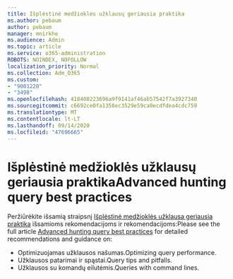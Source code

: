 ```yaml
---
title: Išplėstinė medžioklės užklausų geriausia praktika
ms.author: pebaum
author: pebaum
manager: mnirkhe
ms.audience: Admin
ms.topic: article
ms.service: o365-administration
ROBOTS: NOINDEX, NOFOLLOW
localization_priority: Normal
ms.collection: Adm_O365
ms.custom:
- "9001220"
- "3498"
ms.openlocfilehash: 418408223696a9f9141af46ab57542f7a3927340
ms.sourcegitcommit: c6692ce0fa1358ec3529e59ca0ecdfdea4cdc759
ms.translationtype: MT
ms.contentlocale: lt-LT
ms.lasthandoff: 09/14/2020
ms.locfileid: "47696665"
---
```

# <a name="advanced-hunting-query-best-practices"></a><span data-ttu-id="6f0c9-102">Išplėstinė medžioklės užklausų geriausia praktika</span><span class="sxs-lookup"><span data-stu-id="6f0c9-102">Advanced hunting query best practices</span></span>

<span data-ttu-id="6f0c9-103">Peržiūrėkite išsamią straipsnį [Išplėstinė medžioklės užklausa geriausia praktika](https://docs.microsoft.com/windows/security/threat-protection/microsoft-defender-atp/advanced-hunting-best-practices#optimize-query-performance) išsamioms rekomendacijoms ir rekomendacijoms:</span><span class="sxs-lookup"><span data-stu-id="6f0c9-103">Please see the full article [Advanced hunting query best practices](https://docs.microsoft.com/windows/security/threat-protection/microsoft-defender-atp/advanced-hunting-best-practices#optimize-query-performance) for detailed recommendations and guidance on:</span></span>
- <span data-ttu-id="6f0c9-104">Optimizuojamas užklausos našumas.</span><span class="sxs-lookup"><span data-stu-id="6f0c9-104">Optimizing query performance.</span></span>
- <span data-ttu-id="6f0c9-105">Užklausos patarimai ir spąstai.</span><span class="sxs-lookup"><span data-stu-id="6f0c9-105">Query tips and pitfalls.</span></span>
- <span data-ttu-id="6f0c9-106">Užklausos su komandų eilutėmis.</span><span class="sxs-lookup"><span data-stu-id="6f0c9-106">Queries with command lines.</span></span>



